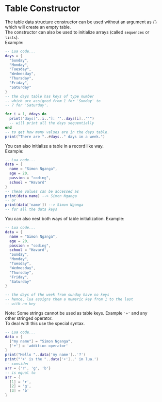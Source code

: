 <link rel="stylesheet" href="./static/style.css">

# Table Constructor
The table data structure constructor can be used without
an argument as `{}` which will create an empty table.  
The constructor can also be used to initialize arrays
(called `sequences` or `lists`).  
Example:
```lua
-- Lua code...
days = {
  "Sunday",
  "Monday",
  "Tuesday",
  "Wednesday",
  "Thursday",
  "Friday",
  "Saturday"
}
-- the days table has keys of type number
-- which are assigned from 1 for 'Sunday' to
-- 7 for 'Saturday'.

for i = 1, #days do
  print("days["..i.."]: '"..days[i].."'")
  -- will print all the days sequentially
end
-- to get how many values are in the days table.
print("There are "..#days.." days in a week.")
```

You can also initialize a table in a record like way.  
Example:
```lua
-- Lua code...
data = {
  name = "Simon Nganga",
  age = 20,
  passion = "coding",
  school = "Havard"
}
-- These values can be accessed as
print(data.name) --> Simon Nganga
-- or
print(data['name']) --> Simon Nganga
-- for all the data keys
```

You can also nest both ways of table initialization.
Example:
```lua
-- Lua code...
data = {
  name = "Simon Nganga",
  age = 20,
  passion = "coding",
  school = "Havard",
  "Sunday",
  "Monday",
  "Tuesday",
  "Wednesday",
  "Thursday",
  "Friday",
  "Saturday"
}

-- the days of the week from sunday have no keys
-- hence, lua assigns them a numeric key from 1 to the last
-- with no key
```

Note: Some strings cannot be used as table keys.
Example `'+'` and any other stringed operator.  
To deal with this use the special syntax.

```lua
-- Lua code...
data = {
  ["my name"] = "Simon Nganga",
  ['+'] = 'addition operator'
}
print("Hello "..data['my name']..'?')
print("'+' is the "..data['+']..' in lua.')
-- consider
arr = {'r', 'g', 'b'}
-- is equal to
arr = {
  [1] = 'r',
  [2] = 'g',
  [3] = 'b'
}
```